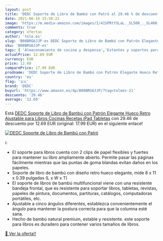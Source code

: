 ```yaml
---
layout: post
title: 'DEDC Soporte de Libro de Bambú con Patró al 29.46 % de descuento'
date: 2021-06-16 15:58:22
image: 'https://m.media-amazon.com/images/I/41SPRtYSLaL._SL500_._SL400_.jpg'
comments: true
category: ofertas
author: 'tole.es'
slug: 'B08BRG6JJP-es DEDC Soporte de Libro de Bambú con Patrón Elegante Hueco...'
sku: 'B08BRG6JJP-es'
tags: [ 'Almacenamiento de cocina y despensa','Estantes y soportes para cocina','Hogar y cocina','Soportes para libros de cocina','dedc','ipad', ]
actualPrice: 12.69 EUR
currency: EUR
price: 12.69
comparePrice: 17.99 EUR
prodname: 'DEDC Soporte de Libro de Bambú con Patrón Elegante Hueco Retro  Ajustable  para Libros  Cocinas  Recetas  iPad  Tabletas'
country: 'es'
flag: '🇪🇸'
brand: 'DEDC'
buyurl: 'https://www.amazon.es/dp/B08BRG6JJP/?tag=tolees-21'
descuento: '29.46'
average: '12.69'
---
```


Está [DEDC Soporte de Libro de Bambú con Patrón Elegante Hueco Retro  Ajustable  para Libros  Cocinas  Recetas  iPad  Tabletas](https://www.amazon.es/dp/B08BRG6JJP/?tag=tolees-21) con 29.46 de descuento por 12.69 EUR (original: 17.99 EUR) en el siguiente enlace!

[![DEDC Soporte de Libro de Bambú con Patró](https://m.media-amazon.com/images/I/41SPRtYSLaL._SL500_._SL400_.jpg)](https://www.amazon.es/dp/B08BRG6JJP/?tag=tolees-21)

ℹ️:

- El soporte para libros cuenta con 2 clips de papel flexibles y fuertes para mantener su libro ampliamente abierto. Permite pasar las páginas fácilmente mientras que las puntas de goma blandas evitan daños en los papeles.
- Soporte de libro de bambú con diseño retro hueco elegante, mide 8 x 11 x 0.39 pulgadas (L x W x T)
- El soporte de libros de bambú multifuncional viene con una resistente bandeja frontal, que es resistente para soportar libros, tabletas, revistas, papeles de pintura, documentos, partituras, catálogos, computadoras portátiles, etc.
- Ajustable a cinco ángulos diferentes, establezca convenientemente el ángulo para mantener la postura correcta para que la columna esté sana.
- Hecho de bambú natural premium, estable y resistente. este soporte para libros es duradero para contener varios tamaños de libros.

[🛒 Ver la oferta!!](https://www.amazon.es/dp/B08BRG6JJP/?tag=tolees-21)
